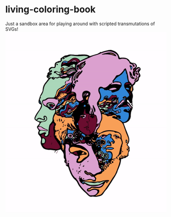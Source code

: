 # living-coloring-book
Just a sandbox area for playing around with scripted transmutations of SVGs!
![](faces.gif)

